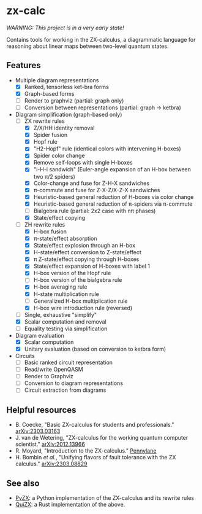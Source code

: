 # zx-calc

*WARNING: This project is in a very early state!*

Contains tools for working in the ZX-calculus, a diagrammatic language for
reasoning about linear maps between two-level quantum states.

## Features
- Multiple diagram representations
    - [x] Ranked, tensorless ket-bra forms
    - [x] Graph-based forms
    - [ ] Render to graphviz (partial: graph only)
    - [ ] Conversion between representations (partial: graph -> ketbra)
- Diagram simplification (graph-based only)
    - [ ] ZX rewrite rules
        - [x] Z/X/HH identity removal
        - [x] Spider fusion
        - [x] Hopf rule
        - [x] "H2-Hopf" rule (identical colors with intervening H-boxes)
        - [x] Spider color change
        - [x] Remove self-loops with single H-boxes
        - [x] "i-H-i sandwich" (Euler-angle expansion of an H-box between two
          π/2 spiders)
        - [x] Color-change and fuse for Z-H-X sandwiches
        - [x] π-commute and fuse for Z-X-Z/X-Z-X sandwiches
        - [x] Heuristic-based general reduction of H-boxes via color change
        - [x] Heuristic-based general reduction of π-spiders via π-commute
        - [ ] Bialgebra rule (partial: 2x2 case with nπ phases)
        - [x] State/effect copying
    - [ ] ZH rewrite rules
        - [x] H-box fusion
        - [x] π-state/effect absorption
        - [x] State/effect explosion through an H-box
        - [x] H-state/effect conversion to Z-state/effect
        - [x] π Z-state/effect copying through H-boxes
        - [x] State/effect expansion of H-boxes with label 1
        - [x] H-box version of the Hopf rule
        - [ ] H-box version of the bialgebra rule
        - [x] H-box averaging rule
        - [x] H-state multiplication rule
        - [ ] Generalized H-box multiplication rule
        - [x] H-box wire introduction rule (reversed)
    - [ ] Single, exhaustive "simplify"
    - [x] Scalar computation and removal
    - [ ] Equality testing via simplification
- Diagram evaluation
    - [x] Scalar computation
    - [x] Unitary evaluation (based on conversion to ketbra form)
- Circuits
    - [ ] Basic ranked circuit representation
    - [ ] Read/write OpenQASM
    - [ ] Render to Graphviz
    - [ ] Conversion to diagram representations
    - [ ] Circuit extraction from diagrams

## Helpful resources
* B. Coecke, "Basic ZX-calculus for students and professionals."
  [arXiv:2303.03163](https://arxiv.org/abs/2303.03163)
* J. van de Wetering, "ZX-calculus for the working quantum computer scientist."
  [arXiv:2012.13966](https://arxiv.org/abs/2012.13966)
* R. Moyard, "Introduction to the ZX-calculus."
  [Pennylane](https://pennylane.ai/qml/demos/tutorial_zx_calculus/)
* H. Bombin *et al.*, "Unifying flavors of fault tolerance with the ZX
  calculus." [arXiv:2303.08829](https://arxiv.org/abs/2303.08829)

## See also
* [PyZX](https://github.com/Quantomatic/pyzx): a Python implementation of the
  ZX-calculus and its rewrite rules
* [QuiZX](https://github.com/Quantomatic/quizx/tree/master): a Rust
  implementation of the above.

